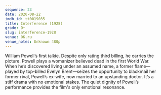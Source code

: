 ```yaml
---
sequence: 23
date: 2020-08-22
imdb_id: tt0019035
title: Interference (1928)
grade: D+
slug: interference-1928
venue: OK.ru
venue_notes: Unknown 480p
---
```


William Powell’s first talkie. Despite only rating third billing, he carries the picture. Powell plays a womanizer believed dead in the first World War. When he’s discovered living under an assumed name, a former flame—played by top-billed Evelyn Brent—seizes the opportunity to blackmail her former rival, Powell’s ex-wife, now married to an upstanding doctor. It’s a stiff drama with no emotional stakes. <span data-snippet>The quiet dignity of Powell’s performance provides the film's only emotional resonance.</span>

